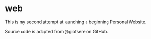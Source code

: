 # web
This is my second attempt at launching a beginning Personal Website.

Source code is adapted from @giotsere on GitHub.
